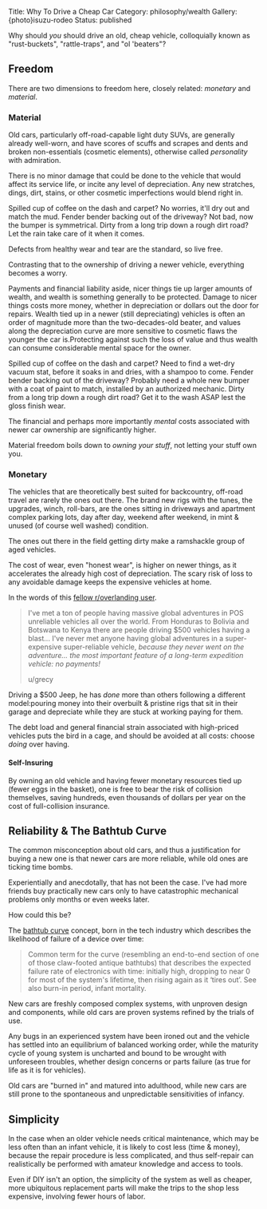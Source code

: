 Title: Why To Drive a Cheap Car
Category: philosophy/wealth
Gallery: {photo}isuzu-rodeo
Status: published

Why should _you_ should drive an old, cheap vehicle, colloquially known as "rust-buckets", "rattle-traps", and "ol 'beaters"?

## Freedom

There are two dimensions to freedom here, closely related: _monetary_ and _material_. 

### Material 

Old cars, particularly off-road-capable light duty SUVs, are generally already well-worn, and have scores of scuffs and scrapes and dents and broken non-essentials (cosmetic elements), otherwise called _personality_ with admiration. 

There is no minor damage that could be done to the vehicle that would affect its service life, or incite any level of depreciation. Any new stratches, dings, dirt, stains, or other cosmetic imperfections would blend right in. 

Spilled cup of coffee on the dash and carpet? No worries, it'll dry out and match the mud. Fender bender backing out of the driveway? Not bad, now the bumper is symmetrical. Dirty from a long trip down a rough dirt road? Let the rain take care of it when it comes.

Defects from healthy wear and tear are the standard, so live free.

Contrasting that to the ownership of driving a newer vehicle, everything becomes a worry. 

Payments and financial liability aside, nicer things tie up larger amounts of wealth, and wealth is something generally to be protected. Damage to nicer things costs more money, whether in depreciation or dollars out the door for repairs. Wealth tied up in a newer (still depreciating) vehicles is often an order of magnitude more than the two-decades-old beater, and values along the depreciation curve are more sensitive to cosmetic flaws the younger the car is.Protecting against such the loss of value and thus wealth can consume considerable mental space for the owner.   

Spilled cup of coffee on the dash and carpet? Need to find a wet-dry vacuum stat, before it soaks in and dries, with a shampoo to come. Fender bender backing out of the driveway? Probably need a whole new bumper with a coat of paint to match, installed by an authorized mechanic. Dirty from a long trip down a rough dirt road? Get it to the wash ASAP lest the gloss finish wear. 

The financial and perhaps more importantly _mental_ costs associated with newer car ownership are significantly higher.  

Material freedom boils down to _owning your stuff_, not letting your stuff own you. 

### Monetary

The vehicles that are theoretically best suited for backcountry, off-road travel are rarely the ones out there.  The brand new rigs with the tunes, the upgrades, winch, roll-bars, are the ones sitting in driveways and apartment complex parking lots, day after day, weekend after weekend, in mint & unused (of course well washed) condition. 

The ones out there in the field getting dirty make a ramshackle group of aged vehicles. 

The cost of wear, even "honest wear", is higher on newer things, as it accelerates the already high cost of depreciation. The scary risk of loss to any avoidable damage keeps the expensive vehicles at home. 

In the words of this [fellow r/overlanding user](https://www.reddit.com/r/overlanding/comments/ebfqtr/the_most_important_feature_of_a_longterm/).

> I've met a ton of people having massive global adventures in POS unreliable vehicles all over the world. From Honduras to Bolivia and Botswana to Kenya there are people driving $500 vehicles having a blast... I've never met anyone having global adventures in a super-expensive super-reliable vehicle, <em>because they never went on the adventure... the most important feature of a long-term expedition vehicle: no payments!</em><p>u/grecy</p>

Driving a $500 Jeep, he has _done_ more than others following a different model:pouring money into their overbuilt & pristine rigs that sit in their garage and depreciate while they are stuck at working paying for them.

The debt load and general financial strain associated with high-priced vehicles puts the bird in a cage, and should be avoided at all costs: choose _doing_ over having. 

#### Self-Insuring

By owning an old vehicle and having fewer monetary resources tied up (fewer eggs in the basket), one is free to bear the risk of collision themselves, saving hundreds, even thousands of dollars per year on the cost of full-collision insurance. 

## Reliability & The Bathtub Curve 

The common misconception about old cars, and thus a justification for buying a new one is that newer cars are more reliable, while old ones are ticking time bombs. 

Experientially and anecdotally, that has not been the case. I've had more friends buy practically new cars only to have catastrophic mechanical problems only months or even weeks later. 

How could this be? 

The [bathtub curve](http://www.catb.org/jargon/html/B/bathtub-curve.html) concept, born in the tech industry which describes the likelihood of failure of a device over time: 

> Common term for the curve (resembling an end-to-end section of one of those claw-footed antique bathtubs) that describes the expected failure rate of electronics with time: initially high, dropping to near 0 for most of the system's lifetime, then rising again as it ‘tires out’. See also burn-in period, infant mortality.

New cars are freshly composed complex systems, with unproven design and components, while old cars are proven systems refined by the trials of use. 

Any bugs in an experienced system have been ironed out and the vehicle has settled into an equilibrium of balanced working order, while the maturity cycle of young system is uncharted and bound to be wrought with unforeseen troubles, whether design concerns or parts failure (as true for life as it is for vehicles).

Old cars are "burned in" and matured into adulthood, while new cars are still prone to the spontaneous and unpredictable sensitivities of infancy. 

## Simplicity

In the case when an older vehicle needs critical maintenance, which may be less often than an infant vehicle, it is likely to cost less (time & money), because the repair procedure is less complicated, and thus self-repair can realistically be performed with amateur knowledge and access to tools.

Even if DIY isn't an option, the simplicity of the system as well as cheaper, more ubiquitous replacement parts will make the trips to the shop less expensive, involving fewer hours of labor. 




